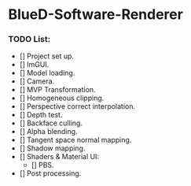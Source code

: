 # BlueD-Software-Renderer

### TODO List:
- [] Project set up.
- [] ImGUI.
- [] Model loading.
- [] Camera.
- [] MVP Transformation.
- [] Homogeneous clipping.
- [] Perspective correct interpolation.
- [] Depth test.
- [] Backface culling.
- [] Alpha blending.
- [] Tangent space normal mapping.
- [] Shadow mapping.
- [] Shaders & Material UI:
  - [] PBS.
 - [] Post processing.

